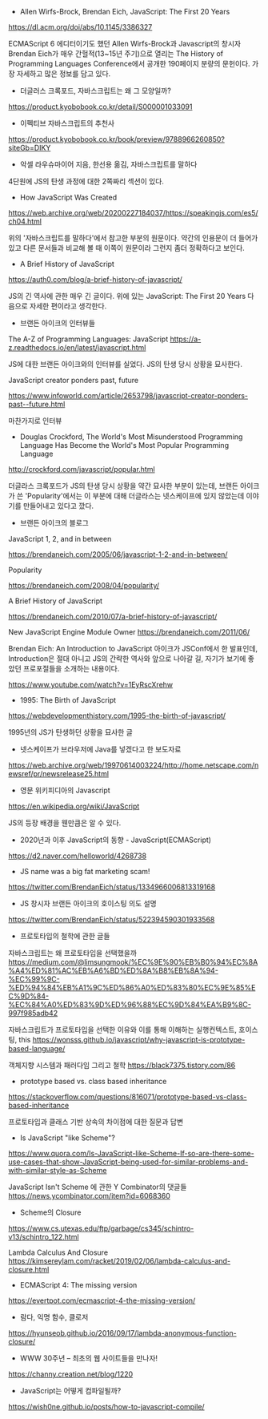 
- Allen Wirfs-Brock, Brendan Eich, JavaScript: The First 20 Years

https://dl.acm.org/doi/abs/10.1145/3386327

ECMAScript 6 에디터이기도 했던 Allen Wirfs-Brock과 Javascript의 창시자 Brendan Eich가 매우 간헐적(13~15년 주기)으로 열리는 The History of Programming Languages Conference에서 공개한 190페이지 분량의 문헌이다. 가장 자세하고 많은 정보를 담고 있다.

- 더글러스 크록포드, 자바스크립트는 왜 그 모양일까? 

https://product.kyobobook.co.kr/detail/S000001033091

- 이펙티브 자바스크립트의 추천사

https://product.kyobobook.co.kr/book/preview/9788966260850?siteGb=DIKY

- 악셀 라우슈마이어 지음, 한선용 옮김, 자바스크립트를 말하다

4단원에 JS의 탄생 과정에 대한 2쪽짜리 섹션이 있다.

- How JavaScript Was Created

https://web.archive.org/web/20200227184037/https://speakingjs.com/es5/ch04.html

위의 '자바스크립트를 말하다'에서 참고한 부분의 원문이다. 약간의 인용문이 더 들어가 있고 다른 문서들과 비교해 볼 때 이쪽이 원문이라 그런지 좀더 정확하다고 보인다.

- A Brief History of JavaScript

https://auth0.com/blog/a-brief-history-of-javascript/

JS의 긴 역사에 관한 매우 긴 글이다. 위에 있는 JavaScript: The First 20 Years 다음으로 자세한 편이라고 생각한다.

- 브랜든 아이크의 인터뷰들

The A-Z of Programming Languages: JavaScript https://a-z.readthedocs.io/en/latest/javascript.html

JS에 대한 브랜든 아이크와의 인터뷰를 실었다. JS의 탄생 당시 상황을 묘사한다.

JavaScript creator ponders past, future

https://www.infoworld.com/article/2653798/javascript-creator-ponders-past--future.html

마찬가지로 인터뷰

- Douglas Crockford, The World's Most Misunderstood Programming Language Has Become the World's Most Popular Programming Language

http://crockford.com/javascript/popular.html

더글라스 크록포드가 JS의 탄생 당시 상황을 약간 묘사한 부분이 있는데, 브랜든 아이크가 쓴 'Popularity'에서는 이 부분에 대해 더글라스는 넷스케이프에 있지 않았는데 이야기를 만들어내고 있다고 깠다.

- 브랜든 아이크의 블로그

JavaScript 1, 2, and in between

https://brendaneich.com/2005/06/javascript-1-2-and-in-between/

Popularity

https://brendaneich.com/2008/04/popularity/

A Brief History of JavaScript

https://brendaneich.com/2010/07/a-brief-history-of-javascript/

New JavaScript Engine Module Owner https://brendaneich.com/2011/06/

Brendan Eich: An Introduction to JavaScript
아이크가 JSConf에서 한 발표인데, Introduction은 절대 아니고 JS의 간략한 역사와 앞으로 나아갈 길, 자기가 보기에 좋았던 프로포절들을 소개하는 내용이다.

https://www.youtube.com/watch?v=1EyRscXrehw

- 1995: The Birth of JavaScript

https://webdevelopmenthistory.com/1995-the-birth-of-javascript/

1995년의 JS가 탄생하던 상황을 묘사한 글

- 넷스케이프가 브라우저에 Java를 넣겠다고 한 보도자료

https://web.archive.org/web/19970614003224/http://home.netscape.com/newsref/pr/newsrelease25.html

- 영문 위키피디아의 Javascript 

https://en.wikipedia.org/wiki/JavaScript

JS의 등장 배경을 웬만큼은 알 수 있다.

- 2020년과 이후 JavaScript의 동향 - JavaScript(ECMAScript)

https://d2.naver.com/helloworld/4268738

- JS name was a big fat marketing scam!

https://twitter.com/BrendanEich/status/1334966006813319168

- JS 창시자 브랜든 아이크의 호이스팅 의도 설명

https://twitter.com/BrendanEich/status/522394590301933568

- 프로토타입의 철학에 관한 글들

자바스크립트는 왜 프로토타입을 선택했을까 https://medium.com/@limsungmook/%EC%9E%90%EB%B0%94%EC%8A%A4%ED%81%AC%EB%A6%BD%ED%8A%B8%EB%8A%94-%EC%99%9C-%ED%94%84%EB%A1%9C%ED%86%A0%ED%83%80%EC%9E%85%EC%9D%84-%EC%84%A0%ED%83%9D%ED%96%88%EC%9D%84%EA%B9%8C-997f985adb42

자바스크립트가 프로토타입을 선택한 이유와 이를 통해 이해하는 실행컨텍스트, 호이스팅, this https://wonsss.github.io/javascript/why-javascript-is-prototype-based-language/

객체지향 시스템과 패러다임 그리고 철학
https://black7375.tistory.com/86

- prototype based vs. class based inheritance

https://stackoverflow.com/questions/816071/prototype-based-vs-class-based-inheritance

프로토타입과 클래스 기반 상속의 차이점에 대한 질문과 답변

- Is JavaScript "like Scheme"?

https://www.quora.com/Is-JavaScript-like-Scheme-If-so-are-there-some-use-cases-that-show-JavaScript-being-used-for-similar-problems-and-with-similar-style-as-Scheme

JavaScript Isn't Scheme 에 관한 Y Combinator의 댓글들 https://news.ycombinator.com/item?id=6068360

- Scheme의 Closure

https://www.cs.utexas.edu/ftp/garbage/cs345/schintro-v13/schintro_122.html

Lambda Calculus And Closure https://kimsereylam.com/racket/2019/02/06/lambda-calculus-and-closure.html

- ECMAScript 4: The missing version

https://evertpot.com/ecmascript-4-the-missing-version/

- 람다, 익명 함수, 클로저

https://hyunseob.github.io/2016/09/17/lambda-anonymous-function-closure/

- WWW 30주년 – 최초의 웹 사이트들을 만나자!

https://channy.creation.net/blog/1220

- JavaScript는 어떻게 컴파일될까?

https://wish0ne.github.io/posts/how-to-javascript-compile/